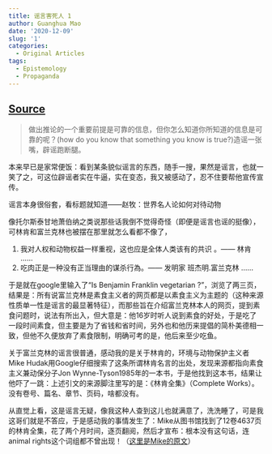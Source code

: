 ```yaml
---
title: 谣言害死人 1
author: Guanghua Mao
date: '2020-12-09'
slug: '1'
categories:
  - Original Articles
tags:
  - Epistemology
  - Propaganda
---
```


## [Source](https://headsalon.org/archives/3361.html)

> 做出推论的一个重要前提是可靠的信息，但你怎么知道你所知道的信息是可靠的呢？(how do you know that something you know is true?)造谣一张嘴，辟谣跑断腿。

本来早已是家常便饭：看到某条貌似谣言的东西，随手一搜，果然是谣言，也就一笑了之，可这位辟谣者实在牛逼，实在变态，我又被感动了，忍不住要帮他宣传宣传。

谣言本身很俗套，看标题就知道——赵牧：世界名人论如何对待动物

像托尔斯泰甘地萧伯纳之类说那些话我倒不觉得奇怪（即便是谣言也谣的挺像），可林肯和富兰克林也被摆在那里就怎么看都不像了，

1. 我对人权和动物权益一样重视，这也应是全体人类该有的共识 。—— 林肯
……
8. 吃肉正是一种没有正当理由的谋杀行為。—— 发明家 班杰明.富兰克林
……

于是就在google里输入了“Is Benjamin Franklin vegetarian ?”，浏览了两三页，结果是：所有说富兰克林是素食主义者的网页都是以素食主义为主题的（这种来源性质单一性是谣言的最显著特征），而那些旨在介绍富兰克林本人的网页，提到素食问题时，说法有所出入，但大意是：他16岁时听人说到素食的好处，于是吃了一段时间素食，但主要是为了省钱和省时间，另外也和他历来提倡的简朴美德相一致，但他不久便放弃了素食限制，明确可考的是，他后来至少吃鱼。

关于富兰克林的谣言很普通，感动我的是关于林肯的，环境与动物保护主义者Mike Hudak用Google仔细搜索了这条所谓林肯名言的出处，发现来源都指向素食主义兼动保分子Jon Wynne-Tyson1985年的一本书，于是他找到这本书，结果让他吓了一跳：上述引文的来源脚注里写的是：《林肯全集》（Complete Works）。没有卷号、篇名、章节、页码，啥都没有。

从直觉上看，这是谣言无疑，像我这种人查到这儿也就满意了，洗洗睡了，可是我这哥们就是不答应，于是感动我的事情发生了：Mike从图书馆找到了12卷4637页的林肯全集，花了两个月时间，逐页翻阅，然后才宣布：根本没有这句话，连animal rights这个词组都不曾出现！（[这里是Mike的原文](http://www.mikehudak.com/Articles/Lincoln_AR_090930.html)）

